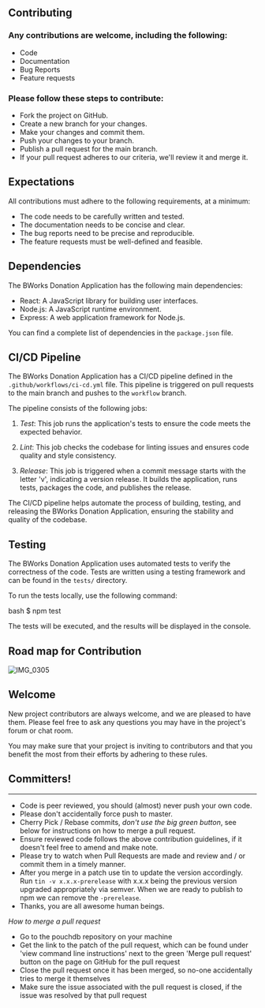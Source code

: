 ## Contributing

### Any contributions are welcome, including the following:
+ Code
+ Documentation
+ Bug Reports
+ Feature requests

### Please follow these steps to contribute:
+ Fork the project on GitHub.
+ Create a new branch for your changes.
+ Make your changes and commit them.
+ Push your changes to your branch.
+ Publish a pull request for the main branch.
+ If your pull request adheres to our criteria, we'll review it and merge it.

## Expectations
All contributions must adhere to the following requirements, at a minimum:
+ The code needs to be carefully written and tested.
+ The documentation needs to be concise and clear.
+ The bug reports need to be precise and reproducible.
+ The feature requests must be well-defined and feasible.

## Dependencies

The BWorks Donation Application has the following main dependencies:

- React: A JavaScript library for building user interfaces.
- Node.js: A JavaScript runtime environment.
- Express: A web application framework for Node.js.

You can find a complete list of dependencies in the `package.json` file.

## CI/CD Pipeline

The BWorks Donation Application has a CI/CD pipeline defined in the `.github/workflows/ci-cd.yml` file. This pipeline is triggered on pull requests to the main branch and pushes to the `workflow` branch.

The pipeline consists of the following jobs:

1. *Test*: This job runs the application's tests to ensure the code meets the expected behavior.

2. *Lint*: This job checks the codebase for linting issues and ensures code quality and style consistency.

3. *Release*: This job is triggered when a commit message starts with the letter 'v', indicating a version release. It builds the application, runs tests, packages the code, and publishes the release.

The CI/CD pipeline helps automate the process of building, testing, and releasing the BWorks Donation Application, ensuring the stability and quality of the codebase.

## Testing

The BWorks Donation Application uses automated tests to verify the correctness of the code. Tests are written using a testing framework and can be found in the `tests/` directory.

To run the tests locally, use the following command:

bash
$ npm test

The tests will be executed, and the results will be displayed in the console.

## Road map for Contribution
![IMG_0305](https://github.com/anees1203/BWorks-Material-Donation-Tracking/assets/86214595/786fbd9f-fa61-427b-9420-e0caee928fd5)

## Welcome

New project contributors are always welcome, and we are pleased to have them. Please feel free to ask any questions you may have in the project's forum or chat room.

You may make sure that your project is inviting to contributors and that you benefit the most from their efforts by adhering to these rules.

## Committers!
--------------
 * Code is peer reviewed, you should (almost) never push your own code.
 * Please don't accidentally force push to master.
 * Cherry Pick / Rebase commits, *don't use the big green button*, see below for instructions on how to
 merge a pull request.
 * Ensure reviewed code follows the above contribution guidelines, if it doesn't feel free to amend and make note.
 * Please try to watch when Pull Requests are made and review and / or commit them in a timely manner.
 * After you merge in a patch use tin to update the version accordingly. Run `tin -v x.x.x-prerelease` with x.x.x being the previous version upgraded appropriately via semver. When we are ready to publish to npm we can remove the `-prerelease`.
 * Thanks, you are all awesome human beings.

*How to merge a pull request*
 * Go to the pouchdb repository on your machine
 * Get the link to the patch of the pull request, which can be found under 'view command line instructions'
 next to the green 'Merge pull request' button on the page on GitHub for the pull request
 * Close the pull request once it has been merged, so no-one accidentally tries to merge it themselves
 * Make sure the issue associated with the pull request is closed, if the issue was resolved by that pull
 request
